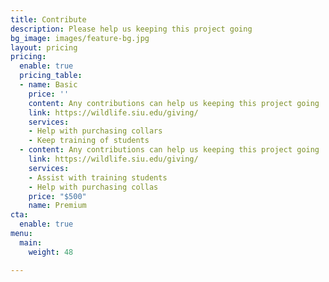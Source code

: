 ```yaml
---
title: Contribute
description: Please help us keeping this project going
bg_image: images/feature-bg.jpg
layout: pricing
pricing:
  enable: true
  pricing_table:
  - name: Basic
    price: ''
    content: Any contributions can help us keeping this project going
    link: https://wildlife.siu.edu/giving/
    services:
    - Help with purchasing collars
    - Keep training of students
  - content: Any contributions can help us keeping this project going
    link: https://wildlife.siu.edu/giving/
    services:
    - Assist with training students
    - Help with purchasing collas
    price: "$500"
    name: Premium
cta:
  enable: true
menu:
  main:
    weight: 48

---
```


